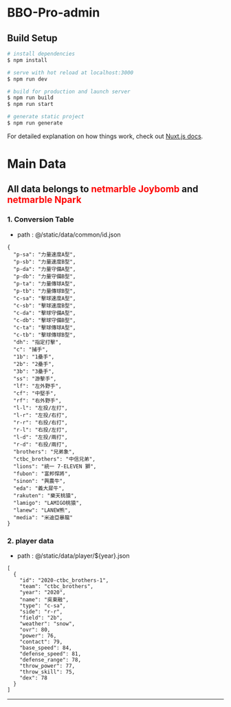 # BBO-Pro-admin

## Build Setup

```bash
# install dependencies
$ npm install

# serve with hot reload at localhost:3000
$ npm run dev

# build for production and launch server
$ npm run build
$ npm run start

# generate static project
$ npm run generate
```

For detailed explanation on how things work, check out [Nuxt.js docs](https://nuxtjs.org).


# Main Data 
## All data belongs to <span style="color:red"> netmarble Joybomb</span> and <span style="color:red">netmarble Npark</span>
### 1. Conversion Table

- path : @/static/data/common/id.json

```
{
  "p-sa": "力量速度A型",
  "p-sb": "力量速度B型",
  "p-da": "力量守備A型",
  "p-db": "力量守備B型",
  "p-ta": "力量傳球A型",
  "p-tb": "力量傳球B型",
  "c-sa": "擊球速度A型",
  "c-sb": "擊球速度B型",
  "c-da": "擊球守備A型",
  "c-db": "擊球守備B型",
  "c-ta": "擊球傳球A型",
  "c-tb": "擊球傳球B型",
  "dh": "指定打擊",
  "c": "捕手",
  "1b": "1壘手",
  "2b": "2壘手",
  "3b": "3壘手",
  "ss": "游擊手",
  "lf": "左外野手",
  "cf": "中堅手",
  "rf": "右外野手",
  "l-l": "左投/左打",
  "l-r": "左投/右打",
  "r-r": "右投/右打",
  "r-l": "右投/左打",
  "l-d": "左投/兩打",
  "r-d": "右投/兩打",
  "brothers": "兄弟象",
  "ctbc_brothers": "中信兄弟",
  "lions": "統一 7-ELEVEN 獅",
  "fubon": "富邦悍將",
  "sinon": "興農牛",
  "eda": "義大犀牛",
  "rakuten": "樂天桃猿",
  "lamigo": "LAMIGO桃猿",
  "lanew": "LANEW熊",
  "media": "米迪亞暴龍"
}

```

### 2. player data

- path : @/static/data/player/${year}.json

```
[
  {
    "id": "2020-ctbc_brothers-1",
    "team": "ctbc_brothers",
    "year": "2020",
    "name": "吳東融",
    "type": "c-sa",
    "side": "r-r",
    "field": "2b",
    "weather": "snow",
    "ovr": 80,
    "power": 76,
    "contact": 79,
    "base_speed": 84,
    "defense_speed": 81,
    "defense_range": 78,
    "throw_power": 77,
    "throw_skill": 75,
    "dex": 78
  }
]

```
---